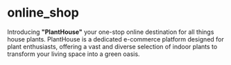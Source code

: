 # online_shop
Introducing  **"PlantHouse"** your one-stop online destination for all things house plants. PlantHouse is a dedicated e-commerce platform designed for plant enthusiasts, offering a vast and diverse selection of indoor plants to transform your living space into a green oasis.

